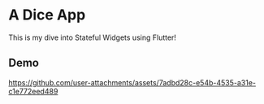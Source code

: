 # A Dice App 

This is my dive into Stateful Widgets using Flutter!



## Demo

https://github.com/user-attachments/assets/7adbd28c-e54b-4535-a31e-c1e772eed489




